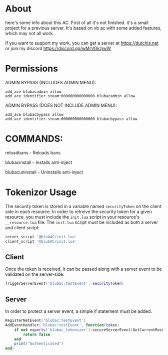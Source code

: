 # About
here's some info about this AC. First of all it's not finished. it's a small project for a previous server. It's based on vb ac with some added features, which may not all work. 

If you want to support my work, you can get a server at https://dutchis.net or join my discord https://discord.gg/wMrVGkzjwW



# Permissions
ADMIN BYPASS (INCLUDES ADMIN MENU):
```
add_ace blubacadmin allow 
add_ace identifier.steam:000000000000000 blubacadmin allow
```

ADMIN BYPASS (DOES NOT INCLUDE ADMIN MENU):
```
add_ace blubacbypass allow 
add_ace identifier.steam:000000000000000 blubacbypass allow
```

# COMMANDS:
reloadbans - Reloads bans

blubacinstall - Installs anti-inject

blubacuninstall - Uninstalls anti-inject



# Tokenizor Usage
The security token is stored in a variable named `securityToken` on the client side in each resource. In order to retreive the security token for a given resource, you must include the `init.lua` script in your resource's `__resource.lua` file. The `init.lua` script must be included as both a server and client script:
```lua
server_script '@blubAC/init.lua'
client_script '@blubAC/init.lua'
```

## Client
Once the token is received, it can be passed along with a server event to be validated on the server-side.
```lua
TriggerServerEvent('blubac:testEvent', securityToken)
```

## Server
In order to protect a server event, a simple if statement must be added.
```lua
RegisterNetEvent('blubac:testEvent')
AddEventHandler('blubac:testEvent', function(token)
	if not exports['blubac_tokenizer']:secureServerEvent(GetCurrentResourceName(), source, token) then
		return false
	end
	print("Authenticated")
end)
```
